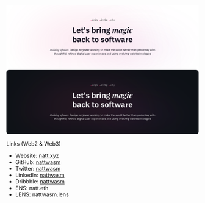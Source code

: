 ![Banner](./src/banner_light.svg#gh-light-mode-only)
![Banner](./src/banner_dark.svg#gh-dark-mode-only)

Links (Web2 & Web3)

- Website: [natt.xyz](http://natt.xyz)
- GitHub: [nattwasm](https://github.com/nattwasm)
- Twitter: [nattwasm](https://twitter.com/nattwasm)
- LinkedIn: [nattwasm](https://www.linkedin.com/in/nattwasm)
- Dribbble: [nattwasm](https://dribbble.com/nattwasm)
- ENS: natt.eth
- LENS: nattwasm.lens
